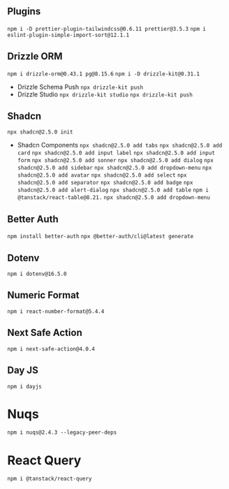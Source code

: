 ## Plugins
`npm i -D prettier-plugin-tailwindcss@0.6.11 prettier@3.5.3`
`npm i eslint-plugin-simple-import-sort@12.1.1`

## Drizzle ORM
`npm i drizzle-orm@0.43.1 pg@8.15.6`
`npm i -D drizzle-kit@0.31.1`
- Drizzle Schema Push
`npx drizzle-kit push`
- Drizzle Studio
`npx drizzle-kit studio`
`npx drizzle-kit push`

## Shadcn
`npx shadcn@2.5.0 init`
- Shadcn Components
`npx shadcn@2.5.0 add tabs`
`npx shadcn@2.5.0 add card`
`npx shadcn@2.5.0 add input label`
`npx shadcn@2.5.0 add input form`
`npx shadcn@2.5.0 add sonner`
`npx shadcn@2.5.0 add dialog`
`npx shadcn@2.5.0 add sidebar`
`npx shadcn@2.5.0 add dropdown-menu`
`npx shadcn@2.5.0 add avatar`
`npx shadcn@2.5.0 add select`
`npx shadcn@2.5.0 add separator`
`npx shadcn@2.5.0 add badge`
`npx shadcn@2.5.0 add alert-dialog`
`npx shadcn@2.5.0 add table`
`npm i @tanstack/react-table@8.21.`
`npx shadcn@2.5.0 add dropdown-menu`

## Better Auth
`npm install better-auth`
`npx @better-auth/cli@latest generate`

## Dotenv
`npm i dotenv@16.5.0`

## Numeric Format
`npm i react-number-format@5.4.4`

## Next Safe Action
`npm i next-safe-action@4.0.4`

## Day JS
`npm i dayjs`

# Nuqs
`npm i nuqs@2.4.3 --legacy-peer-deps`

# React Query 
`npm i @tanstack/react-query`